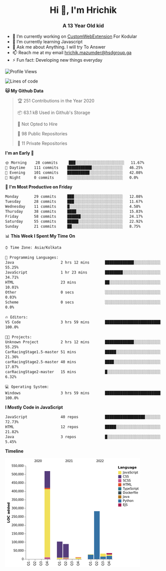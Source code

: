 <h1 align="center">Hi 👋, I'm Hrichik</h1>
<h3 align="center">A 13 Year Old kid</h3>


- 🔭 I’m currently working on [CustomWebExtension](https://github.com/hrichiksite/CustomWebExtension) For Kodular
- 🌱 I’m currently learning Javascript
- 💬 Ask me about Anything. I will try To Answer
- 📫 Reach me at my email hrichik.mazumder@hsdgroup.ga
- ⚡ Fun fact: Developing new things everyday

<!--START_SECTION:waka-->
![Profile Views](http://img.shields.io/badge/Profile%20Views-0-blue)

![Lines of code](https://img.shields.io/badge/From%20Hello%20World%20I%27ve%20Written-4.5%20million%20lines%20of%20code-blue)

**🐱 My Github Data** 

> 🏆 251 Contributions in the Year 2020
 > 
> 📦 63.1 kB Used in Github's Storage 
 > 
> 🚫 Not Opted to Hire
 > 
> 📜 98 Public Repositories
 > 
> 🔑 11 Private Repositories 

**I'm an Early 🐤** 

```text
🌞 Morning    28 commits     ███░░░░░░░░░░░░░░░░░░░░░░   11.67% 
🌆 Daytime    111 commits    ███████████░░░░░░░░░░░░░░   46.25% 
🌃 Evening    101 commits    ██████████░░░░░░░░░░░░░░░   42.08% 
🌙 Night      0 commits      ░░░░░░░░░░░░░░░░░░░░░░░░░   0.0%

```
📅 **I'm Most Productive on Friday** 

```text
Monday       29 commits     ███░░░░░░░░░░░░░░░░░░░░░░   12.08% 
Tuesday      28 commits     ███░░░░░░░░░░░░░░░░░░░░░░   11.67% 
Wednesday    11 commits     █░░░░░░░░░░░░░░░░░░░░░░░░   4.58% 
Thursday     38 commits     ████░░░░░░░░░░░░░░░░░░░░░   15.83% 
Friday       58 commits     ██████░░░░░░░░░░░░░░░░░░░   24.17% 
Saturday     55 commits     █████░░░░░░░░░░░░░░░░░░░░   22.92% 
Sunday       21 commits     ██░░░░░░░░░░░░░░░░░░░░░░░   8.75%

```


📊 **This Week I Spent My Time On** 

```text
⌚︎ Time Zone: Asia/Kolkata

💬 Programming Languages: 
Java                     2 hrs 12 mins       █████████████░░░░░░░░░░░░   55.25% 
JavaScript               1 hr 23 mins        ████████░░░░░░░░░░░░░░░░░   34.71% 
HTML                     23 mins             ██░░░░░░░░░░░░░░░░░░░░░░░   10.01% 
Other                    0 secs              ░░░░░░░░░░░░░░░░░░░░░░░░░   0.03% 
Scheme                   0 secs              ░░░░░░░░░░░░░░░░░░░░░░░░░   0.0%

🔥 Editors: 
VS Code                  3 hrs 59 mins       █████████████████████████   100.0%

🐱‍💻 Projects: 
Unknown Project          2 hrs 12 mins       █████████████░░░░░░░░░░░░   55.25% 
CarRacingStage1.5-master 51 mins             █████░░░░░░░░░░░░░░░░░░░░   21.36% 
carRacingStage2.5-master 40 mins             ████░░░░░░░░░░░░░░░░░░░░░   17.07% 
carRacingStage2-master   15 mins             █░░░░░░░░░░░░░░░░░░░░░░░░   6.32%

💻 Operating System: 
Windows                  3 hrs 59 mins       █████████████████████████   100.0%

```

**I Mostly Code in JavaScript** 

```text
JavaScript               40 repos            ██████████████████░░░░░░░   72.73% 
HTML                     12 repos            █████░░░░░░░░░░░░░░░░░░░░   21.82% 
Java                     3 repos             █░░░░░░░░░░░░░░░░░░░░░░░░   5.45%

```


**Timeline**

![Chart not found](https://github.com/hrichiksite/hrichiksite/blob/master/charts/bar_graph.png) 


<!--END_SECTION:waka-->

